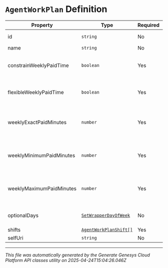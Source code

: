 # `AgentWorkPlan` Definition

| Property | Type | Required | Description |
|----------|------|----------|-------------|
| id | `string` | No | The globally unique identifier for the object. |
| name | `string` | No |  |
| constrainWeeklyPaidTime | `boolean` | Yes | Whether the weekly paid time constraint is enabled for this work plan |
| flexibleWeeklyPaidTime | `boolean` | Yes | Whether the weekly paid time constraint is flexible for this work plan |
| weeklyExactPaidMinutes | `number` | Yes | Exact weekly paid time in minutes for this work plan. Used if flexibleWeeklyPaidTime == false |
| weeklyMinimumPaidMinutes | `number` | Yes | Minimum weekly paid time in minutes for this work plan. Used if flexibleWeeklyPaidTime == true |
| weeklyMaximumPaidMinutes | `number` | Yes | Maximum weekly paid time in minutes for this work plan. Used if flexibleWeeklyPaidTime == true |
| optionalDays | [`SetWrapperDayOfWeek`](setwrapperdayofweek-definition.md) | No | Optional days to schedule for this work plan |
| shifts | [`AgentWorkPlanShift[]`](agentworkplanshift-definition.md) | Yes | Shifts in this work plan |
| selfUri | `string` | No | The URI for this object |

---

*This file was automatically generated by the Generate Genesys Cloud Platform API classes utility on 2025-04-24T15:04:26.046Z*